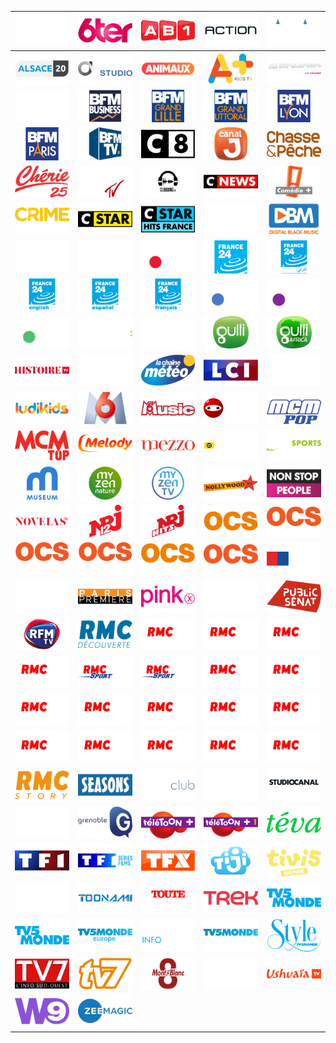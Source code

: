 | ![](https://raw.githubusercontent.com/RevGear/logo/master/Countries/FR/13emeRue.png) | ![](https://raw.githubusercontent.com/RevGear/logo/master/Countries/FR/6ter.png) | ![](https://raw.githubusercontent.com/RevGear/logo/master/Countries/FR/AB1.png) | ![](https://raw.githubusercontent.com/RevGear/logo/master/Countries/FR/Action.png) | ![](https://raw.githubusercontent.com/RevGear/logo/master/Countries/FR/Alaune.png) | 
|:---:|:---:|:---:|:---:|:---:| 
| ![](https://raw.githubusercontent.com/RevGear/logo/master/Countries/FR/Alsace20.png) | ![](https://raw.githubusercontent.com/RevGear/logo/master/Countries/FR/AlticeStudio.png) | ![](https://raw.githubusercontent.com/RevGear/logo/master/Countries/FR/Animaux.png) | ![](https://raw.githubusercontent.com/RevGear/logo/master/Countries/FR/APlus.png) | ![](https://raw.githubusercontent.com/RevGear/logo/master/Countries/FR/Automotolachaine.png) | 
| ![](https://raw.githubusercontent.com/RevGear/logo/master/Countries/FR/BblackAfrica.png) | ![](https://raw.githubusercontent.com/RevGear/logo/master/Countries/FR/BFMBusiness.png) | ![](https://raw.githubusercontent.com/RevGear/logo/master/Countries/FR/BFMGrandLille.png) | ![](https://raw.githubusercontent.com/RevGear/logo/master/Countries/FR/BFMGrandLittoral.png) | ![](https://raw.githubusercontent.com/RevGear/logo/master/Countries/FR/BFMLyon.png) | 
| ![](https://raw.githubusercontent.com/RevGear/logo/master/Countries/FR/BFMParis.png) | ![](https://raw.githubusercontent.com/RevGear/logo/master/Countries/FR/BFMTV.png) | ![](https://raw.githubusercontent.com/RevGear/logo/master/Countries/FR/C8.png) | ![](https://raw.githubusercontent.com/RevGear/logo/master/Countries/FR/CanalJ.png) | ![](https://raw.githubusercontent.com/RevGear/logo/master/Countries/FR/ChassePeche.png) | 
| ![](https://raw.githubusercontent.com/RevGear/logo/master/Countries/FR/Cherie25.png) | ![](https://raw.githubusercontent.com/RevGear/logo/master/Countries/FR/CliqueTV.png) | ![](https://raw.githubusercontent.com/RevGear/logo/master/Countries/FR/ClubbingTV.png) | ![](https://raw.githubusercontent.com/RevGear/logo/master/Countries/FR/CNews.png) | ![](https://raw.githubusercontent.com/RevGear/logo/master/Countries/FR/ComediePlus.png) | 
| ![](https://raw.githubusercontent.com/RevGear/logo/master/Countries/FR/CrimeDistrict.png) | ![](https://raw.githubusercontent.com/RevGear/logo/master/Countries/FR/CStar.png) | ![](https://raw.githubusercontent.com/RevGear/logo/master/Countries/FR/CStarHitsFrance.png) | ![](https://raw.githubusercontent.com/RevGear/logo/master/Countries/FR/Cuisines.png) | ![](https://raw.githubusercontent.com/RevGear/logo/master/Countries/FR/DBM.png) | 
| ![](https://raw.githubusercontent.com/RevGear/logo/master/Countries/FR/Equidia.png) | ![](https://raw.githubusercontent.com/RevGear/logo/master/Countries/FR/EuroNews.png) | ![](https://raw.githubusercontent.com/RevGear/logo/master/Countries/FR/France2.png) | ![](https://raw.githubusercontent.com/RevGear/logo/master/Countries/FR/France24.png) | ![](https://raw.githubusercontent.com/RevGear/logo/master/Countries/FR/France24Arabic.png) | 
| ![](https://raw.githubusercontent.com/RevGear/logo/master/Countries/FR/France24English.png) | ![](https://raw.githubusercontent.com/RevGear/logo/master/Countries/FR/France24Espanol.png) | ![](https://raw.githubusercontent.com/RevGear/logo/master/Countries/FR/France24Francais.png) | ![](https://raw.githubusercontent.com/RevGear/logo/master/Countries/FR/France3.png) | ![](https://raw.githubusercontent.com/RevGear/logo/master/Countries/FR/France4.png) | 
| ![](https://raw.githubusercontent.com/RevGear/logo/master/Countries/FR/France5.png) | ![](https://raw.githubusercontent.com/RevGear/logo/master/Countries/FR/Franceinfo.png) | ![](https://raw.githubusercontent.com/RevGear/logo/master/Countries/FR/GameOne.png) | ![](https://raw.githubusercontent.com/RevGear/logo/master/Countries/FR/Gulli.png) | ![](https://raw.githubusercontent.com/RevGear/logo/master/Countries/FR/GulliAfrica.png) | 
| ![](https://raw.githubusercontent.com/RevGear/logo/master/Countries/FR/HistoireTV.png) | ![](https://raw.githubusercontent.com/RevGear/logo/master/Countries/FR/JOne.png) | ![](https://raw.githubusercontent.com/RevGear/logo/master/Countries/FR/LaChaineMeteo.png) | ![](https://raw.githubusercontent.com/RevGear/logo/master/Countries/FR/LCI.png) | ![](https://raw.githubusercontent.com/RevGear/logo/master/Countries/FR/LCP.png) | 
| ![](https://raw.githubusercontent.com/RevGear/logo/master/Countries/FR/Ludikids.png) | ![](https://raw.githubusercontent.com/RevGear/logo/master/Countries/FR/M6.png) | ![](https://raw.githubusercontent.com/RevGear/logo/master/Countries/FR/M6Music.png) | ![](https://raw.githubusercontent.com/RevGear/logo/master/Countries/FR/Mangas.png) | ![](https://raw.githubusercontent.com/RevGear/logo/master/Countries/FR/MCMPop.png) | 
| ![](https://raw.githubusercontent.com/RevGear/logo/master/Countries/FR/MCMTop.png) | ![](https://raw.githubusercontent.com/RevGear/logo/master/Countries/FR/Melody.png) | ![](https://raw.githubusercontent.com/RevGear/logo/master/Countries/FR/Mezzo.png) | ![](https://raw.githubusercontent.com/RevGear/logo/master/Countries/FR/Motorsporttv.png) | ![](https://raw.githubusercontent.com/RevGear/logo/master/Countries/FR/MultiSports.png) | 
| ![](https://raw.githubusercontent.com/RevGear/logo/master/Countries/FR/MuseumTV.png) | ![](https://raw.githubusercontent.com/RevGear/logo/master/Countries/FR/MyZenNature.png) | ![](https://raw.githubusercontent.com/RevGear/logo/master/Countries/FR/MyZenTV.png) | ![](https://raw.githubusercontent.com/RevGear/logo/master/Countries/FR/NollywoodTV.png) | ![](https://raw.githubusercontent.com/RevGear/logo/master/Countries/FR/NonStopPeople.png) | 
| ![](https://raw.githubusercontent.com/RevGear/logo/master/Countries/FR/NovelasTV.png) | ![](https://raw.githubusercontent.com/RevGear/logo/master/Countries/FR/NRJ12.png) | ![](https://raw.githubusercontent.com/RevGear/logo/master/Countries/FR/NRJHits.png) | ![](https://raw.githubusercontent.com/RevGear/logo/master/Countries/FR/OCS.png) | ![](https://raw.githubusercontent.com/RevGear/logo/master/Countries/FR/OCSChoc.png) | 
| ![](https://raw.githubusercontent.com/RevGear/logo/master/Countries/FR/OCSCity.png) | ![](https://raw.githubusercontent.com/RevGear/logo/master/Countries/FR/OCSGeants.png) | ![](https://raw.githubusercontent.com/RevGear/logo/master/Countries/FR/OCSGo.png) | ![](https://raw.githubusercontent.com/RevGear/logo/master/Countries/FR/OCSMax.png) | ![](https://raw.githubusercontent.com/RevGear/logo/master/Countries/FR/OLTV.png) | 
| ![](https://raw.githubusercontent.com/RevGear/logo/master/Countries/FR/OlympiaTV.png) | ![](https://raw.githubusercontent.com/RevGear/logo/master/Countries/FR/ParisPremiere.png) | ![](https://raw.githubusercontent.com/RevGear/logo/master/Countries/FR/PinkX.png) | ![](https://raw.githubusercontent.com/RevGear/logo/master/Countries/FR/PolarPlus.png) | ![](https://raw.githubusercontent.com/RevGear/logo/master/Countries/FR/PublicSenat.png) | 
| ![](https://raw.githubusercontent.com/RevGear/logo/master/Countries/FR/RFMTV.png) | ![](https://raw.githubusercontent.com/RevGear/logo/master/Countries/FR/RMCDecouverte.png) | ![](https://raw.githubusercontent.com/RevGear/logo/master/Countries/FR/RMCSport1.png) | ![](https://raw.githubusercontent.com/RevGear/logo/master/Countries/FR/RMCSport2.png) | ![](https://raw.githubusercontent.com/RevGear/logo/master/Countries/FR/RMCSport3.png) | 
| ![](https://raw.githubusercontent.com/RevGear/logo/master/Countries/FR/RMCSport4.png) | ![](https://raw.githubusercontent.com/RevGear/logo/master/Countries/FR/RMCSportAccess1.png) | ![](https://raw.githubusercontent.com/RevGear/logo/master/Countries/FR/RMCSportAccess2.png) | ![](https://raw.githubusercontent.com/RevGear/logo/master/Countries/FR/RMCSportLive10.png) | ![](https://raw.githubusercontent.com/RevGear/logo/master/Countries/FR/RMCSportLive11.png) | 
| ![](https://raw.githubusercontent.com/RevGear/logo/master/Countries/FR/RMCSportLive12.png) | ![](https://raw.githubusercontent.com/RevGear/logo/master/Countries/FR/RMCSportLive13.png) | ![](https://raw.githubusercontent.com/RevGear/logo/master/Countries/FR/RMCSportLive14.png) | ![](https://raw.githubusercontent.com/RevGear/logo/master/Countries/FR/RMCSportLive15.png) | ![](https://raw.githubusercontent.com/RevGear/logo/master/Countries/FR/RMCSportLive16.png) | 
| ![](https://raw.githubusercontent.com/RevGear/logo/master/Countries/FR/RMCSportLive5.png) | ![](https://raw.githubusercontent.com/RevGear/logo/master/Countries/FR/RMCSportLive6.png) | ![](https://raw.githubusercontent.com/RevGear/logo/master/Countries/FR/RMCSportLive7.png) | ![](https://raw.githubusercontent.com/RevGear/logo/master/Countries/FR/RMCSportLive8.png) | ![](https://raw.githubusercontent.com/RevGear/logo/master/Countries/FR/RMCSportLive9.png) | 
| ![](https://raw.githubusercontent.com/RevGear/logo/master/Countries/FR/RMCStory.png) | ![](https://raw.githubusercontent.com/RevGear/logo/master/Countries/FR/Seasons.png) | ![](https://raw.githubusercontent.com/RevGear/logo/master/Countries/FR/SerieClub.png) | ![](https://raw.githubusercontent.com/RevGear/logo/master/Countries/FR/SportenFrance.png) | ![](https://raw.githubusercontent.com/RevGear/logo/master/Countries/FR/StudioCanal.png) | 
| ![](https://raw.githubusercontent.com/RevGear/logo/master/Countries/FR/TCMCinema.png) | ![](https://raw.githubusercontent.com/RevGear/logo/master/Countries/FR/TeleGrenoble.png) | ![](https://raw.githubusercontent.com/RevGear/logo/master/Countries/FR/TeletoonPlus.png) | ![](https://raw.githubusercontent.com/RevGear/logo/master/Countries/FR/TeletoonPlus1.png) | ![](https://raw.githubusercontent.com/RevGear/logo/master/Countries/FR/Teva.png) | 
| ![](https://raw.githubusercontent.com/RevGear/logo/master/Countries/FR/TF1.png) | ![](https://raw.githubusercontent.com/RevGear/logo/master/Countries/FR/TF1SeriesFilms.png) | ![](https://raw.githubusercontent.com/RevGear/logo/master/Countries/FR/TFX.png) | ![](https://raw.githubusercontent.com/RevGear/logo/master/Countries/FR/Tiji.png) | ![](https://raw.githubusercontent.com/RevGear/logo/master/Countries/FR/TiVi5Monde.png) | 
| ![](https://raw.githubusercontent.com/RevGear/logo/master/Countries/FR/TMC.png) | ![](https://raw.githubusercontent.com/RevGear/logo/master/Countries/FR/Toonami.png) | ![](https://raw.githubusercontent.com/RevGear/logo/master/Countries/FR/ToutelHistoire.png) | ![](https://raw.githubusercontent.com/RevGear/logo/master/Countries/FR/Trek.png) | ![](https://raw.githubusercontent.com/RevGear/logo/master/Countries/FR/TV5Monde.png) | 
| ![](https://raw.githubusercontent.com/RevGear/logo/master/Countries/FR/TV5MondeAsia.png) | ![](https://raw.githubusercontent.com/RevGear/logo/master/Countries/FR/TV5MondeEurope.png) | ![](https://raw.githubusercontent.com/RevGear/logo/master/Countries/FR/TV5MondeInfo.png) | ![](https://raw.githubusercontent.com/RevGear/logo/master/Countries/FR/TV5MondeMaghrebOrient.png) | ![](https://raw.githubusercontent.com/RevGear/logo/master/Countries/FR/TV5MondeStyle.png) | 
| ![](https://raw.githubusercontent.com/RevGear/logo/master/Countries/FR/TV7Bordeaux.png) | ![](https://raw.githubusercontent.com/RevGear/logo/master/Countries/FR/TV7Colmar.png) | ![](https://raw.githubusercontent.com/RevGear/logo/master/Countries/FR/TV8MontBlanc.png) | ![](https://raw.githubusercontent.com/RevGear/logo/master/Countries/FR/TVBreizh.png) | ![](https://raw.githubusercontent.com/RevGear/logo/master/Countries/FR/UshuaiaTV.png) | 
| ![](https://raw.githubusercontent.com/RevGear/logo/master/Countries/FR/W9.png) | ![](https://raw.githubusercontent.com/RevGear/logo/master/Countries/FR/ZeeMagic.png)  | 

